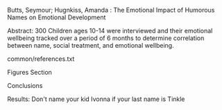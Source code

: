 Butts, Seymour; Hugnkiss, Amanda : The Emotional Impact of Humorous Names on Emotional Development

Abstract: 300 Children ages 10-14 were interviewed and their emotional wellbeing tracked over a period of 6 months to determine correlation between name, social treatment, and emotional wellbeing.

common/references.txt

Figures Section

Conclusions

Results: Don't name your kid Ivonna if your last name is Tinkle

